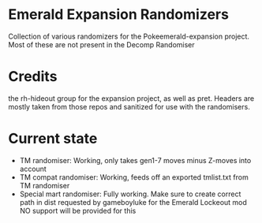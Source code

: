 # Emerald Expansion Randomizers
Collection of various randomizers for the Pokeemerald-expansion project. Most of these are not present in the Decomp Randomiser

# Credits
the rh-hideout group for the expansion project, as well as pret. Headers are mostly taken from those repos and sanitized for use with the randomisers.

# Current state
- TM randomiser: Working, only takes gen1-7 moves minus Z-moves into account
- TM compat randomiser: Working, feeds off an exported tmlist.txt from TM randomiser
- Special mart randomiser: Fully working. Make sure to create correct path in dist
requested by gameboyluke for the Emerald Lockeout mod
NO support will be provided for this
